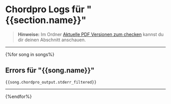 # Chordpro Logs für "{{section.name}}"

> **Hinweise:**
> Im Ordner [Aktuelle PDF Versionen zum checken](https://cloud.junges-ermland.de/index.php/f/34378) kannst du dir deinen Abschnitt anschauen.

---
{%for song in songs%}
## Errors für "{{song.name}}"

```text
{{song.chordpro_output.stderr_filtered}}
```

---
{%endfor%}
